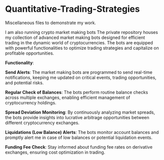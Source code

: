 # Quantitative-Trading-Strategies
Miscellaneous files to demonstrate my work.

I am also running crypto market making bots
The private repository houses my collection of advanced market making bots designed for efficient trading in the dynamic world of cryptocurrencies. The bots are equipped with powerful functionalities to optimize trading strategies and capitalize on profitable opportunities.

**Functionality**:

**Send Alerts**: The market making bots are programmed to send real-time notifications, keeping me updated on critical events, trading opportunities, and potential risks.

**Regular Check of Balances**: The bots perform routine balance checks across multiple exchanges, enabling efficient management of cryptocurrency holdings.

**Spread Deviation Monitoring**: By continuously analyzing market spreads, the bots provide insights into lucrative arbitrage opportunities between different cryptocurrency exchanges.

**Liquidations (Low Balance) Alerts**: The bots monitor account balances and promptly alert me in case of low balances or potential liquidation events.

**Funding Fee Check**: Stay informed about funding fee rates on derivative exchanges, ensuring cost optimization in trading.
